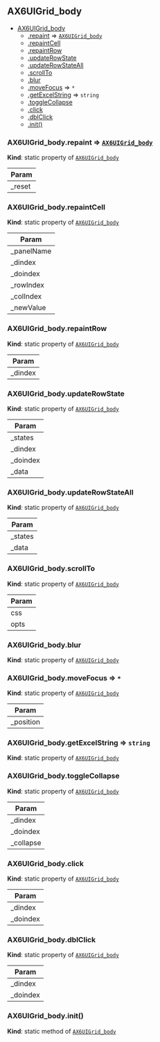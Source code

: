 <a name="module_AX6UIGrid_body"></a>

## AX6UIGrid_body

* [AX6UIGrid_body](#module_AX6UIGrid_body)
    * [.repaint](#module_AX6UIGrid_body.repaint) ⇒ <code>[AX6UIGrid_body](#module_AX6UIGrid_body)</code>
    * [.repaintCell](#module_AX6UIGrid_body.repaintCell)
    * [.repaintRow](#module_AX6UIGrid_body.repaintRow)
    * [.updateRowState](#module_AX6UIGrid_body.updateRowState)
    * [.updateRowStateAll](#module_AX6UIGrid_body.updateRowStateAll)
    * [.scrollTo](#module_AX6UIGrid_body.scrollTo)
    * [.blur](#module_AX6UIGrid_body.blur)
    * [.moveFocus](#module_AX6UIGrid_body.moveFocus) ⇒ <code>\*</code>
    * [.getExcelString](#module_AX6UIGrid_body.getExcelString) ⇒ <code>string</code>
    * [.toggleCollapse](#module_AX6UIGrid_body.toggleCollapse)
    * [.click](#module_AX6UIGrid_body.click)
    * [.dblClick](#module_AX6UIGrid_body.dblClick)
    * [.init()](#module_AX6UIGrid_body.init)

<a name="module_AX6UIGrid_body.repaint"></a>

### AX6UIGrid_body.repaint ⇒ <code>[AX6UIGrid_body](#module_AX6UIGrid_body)</code>
**Kind**: static property of <code>[AX6UIGrid_body](#module_AX6UIGrid_body)</code>  

| Param |
| --- |
| _reset | 

<a name="module_AX6UIGrid_body.repaintCell"></a>

### AX6UIGrid_body.repaintCell
**Kind**: static property of <code>[AX6UIGrid_body](#module_AX6UIGrid_body)</code>  

| Param |
| --- |
| _panelName | 
| _dindex | 
| _doindex | 
| _rowIndex | 
| _colIndex | 
| _newValue | 

<a name="module_AX6UIGrid_body.repaintRow"></a>

### AX6UIGrid_body.repaintRow
**Kind**: static property of <code>[AX6UIGrid_body](#module_AX6UIGrid_body)</code>  

| Param |
| --- |
| _dindex | 

<a name="module_AX6UIGrid_body.updateRowState"></a>

### AX6UIGrid_body.updateRowState
**Kind**: static property of <code>[AX6UIGrid_body](#module_AX6UIGrid_body)</code>  

| Param |
| --- |
| _states | 
| _dindex | 
| _doindex | 
| _data | 

<a name="module_AX6UIGrid_body.updateRowStateAll"></a>

### AX6UIGrid_body.updateRowStateAll
**Kind**: static property of <code>[AX6UIGrid_body](#module_AX6UIGrid_body)</code>  

| Param |
| --- |
| _states | 
| _data | 

<a name="module_AX6UIGrid_body.scrollTo"></a>

### AX6UIGrid_body.scrollTo
**Kind**: static property of <code>[AX6UIGrid_body](#module_AX6UIGrid_body)</code>  

| Param |
| --- |
| css | 
| opts | 

<a name="module_AX6UIGrid_body.blur"></a>

### AX6UIGrid_body.blur
**Kind**: static property of <code>[AX6UIGrid_body](#module_AX6UIGrid_body)</code>  
<a name="module_AX6UIGrid_body.moveFocus"></a>

### AX6UIGrid_body.moveFocus ⇒ <code>\*</code>
**Kind**: static property of <code>[AX6UIGrid_body](#module_AX6UIGrid_body)</code>  

| Param |
| --- |
| _position | 

<a name="module_AX6UIGrid_body.getExcelString"></a>

### AX6UIGrid_body.getExcelString ⇒ <code>string</code>
**Kind**: static property of <code>[AX6UIGrid_body](#module_AX6UIGrid_body)</code>  
<a name="module_AX6UIGrid_body.toggleCollapse"></a>

### AX6UIGrid_body.toggleCollapse
**Kind**: static property of <code>[AX6UIGrid_body](#module_AX6UIGrid_body)</code>  

| Param |
| --- |
| _dindex | 
| _doindex | 
| _collapse | 

<a name="module_AX6UIGrid_body.click"></a>

### AX6UIGrid_body.click
**Kind**: static property of <code>[AX6UIGrid_body](#module_AX6UIGrid_body)</code>  

| Param |
| --- |
| _dindex | 
| _doindex | 

<a name="module_AX6UIGrid_body.dblClick"></a>

### AX6UIGrid_body.dblClick
**Kind**: static property of <code>[AX6UIGrid_body](#module_AX6UIGrid_body)</code>  

| Param |
| --- |
| _dindex | 
| _doindex | 

<a name="module_AX6UIGrid_body.init"></a>

### AX6UIGrid_body.init()
**Kind**: static method of <code>[AX6UIGrid_body](#module_AX6UIGrid_body)</code>  
